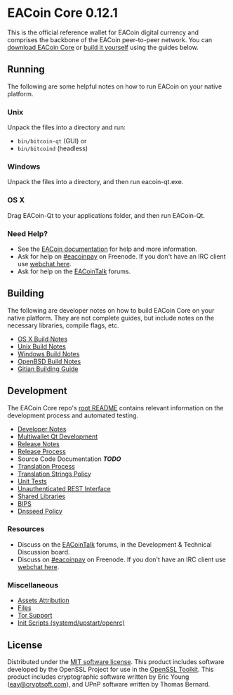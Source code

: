 EACoin Core 0.12.1
=====================

This is the official reference wallet for EACoin digital currency and comprises the backbone of the EACoin peer-to-peer network. You can [download EACoin Core](https://www.eacoin.org/downloads/) or [build it yourself](#building) using the guides below.

Running
---------------------
The following are some helpful notes on how to run EACoin on your native platform.

### Unix

Unpack the files into a directory and run:

- `bin/bitcoin-qt` (GUI) or
- `bin/bitcoind` (headless)

### Windows

Unpack the files into a directory, and then run eacoin-qt.exe.

### OS X

Drag EACoin-Qt to your applications folder, and then run EACoin-Qt.

### Need Help?

* See the [EACoin documentation](https://eacoinpay.atlassian.net/wiki/display/DOC)
for help and more information.
* Ask for help on [#eacoinpay](http://webchat.freenode.net?channels=eacoinpay) on Freenode. If you don't have an IRC client use [webchat here](http://webchat.freenode.net?channels=eacoinpay).
* Ask for help on the [EACoinTalk](https://eacointalk.org/) forums.

Building
---------------------
The following are developer notes on how to build EACoin Core on your native platform. They are not complete guides, but include notes on the necessary libraries, compile flags, etc.

- [OS X Build Notes](build-osx.md)
- [Unix Build Notes](build-unix.md)
- [Windows Build Notes](build-windows.md)
- [OpenBSD Build Notes](build-openbsd.md)
- [Gitian Building Guide](gitian-building.md)

Development
---------------------
The EACoin Core repo's [root README](/README.md) contains relevant information on the development process and automated testing.

- [Developer Notes](developer-notes.md)
- [Multiwallet Qt Development](multiwallet-qt.md)
- [Release Notes](release-notes.md)
- [Release Process](release-process.md)
- Source Code Documentation ***TODO***
- [Translation Process](translation_process.md)
- [Translation Strings Policy](translation_strings_policy.md)
- [Unit Tests](unit-tests.md)
- [Unauthenticated REST Interface](REST-interface.md)
- [Shared Libraries](shared-libraries.md)
- [BIPS](bips.md)
- [Dnsseed Policy](dnsseed-policy.md)

### Resources
* Discuss on the [EACoinTalk](https://eacointalk.org/) forums, in the Development & Technical Discussion board.
* Discuss on [#eacoinpay](http://webchat.freenode.net/?channels=eacoinpay) on Freenode. If you don't have an IRC client use [webchat here](http://webchat.freenode.net/?channels=eacoinpay).

### Miscellaneous
- [Assets Attribution](assets-attribution.md)
- [Files](files.md)
- [Tor Support](tor.md)
- [Init Scripts (systemd/upstart/openrc)](init.md)

License
---------------------
Distributed under the [MIT software license](http://www.opensource.org/licenses/mit-license.php).
This product includes software developed by the OpenSSL Project for use in the [OpenSSL Toolkit](https://www.openssl.org/). This product includes
cryptographic software written by Eric Young ([eay@cryptsoft.com](mailto:eay@cryptsoft.com)), and UPnP software written by Thomas Bernard.
